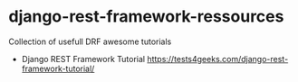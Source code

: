 # django-rest-framework-ressources
Collection of usefull DRF awesome tutorials
* Django REST Framework Tutorial https://tests4geeks.com/django-rest-framework-tutorial/

